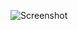 ![Screenshot](https://raw.githubusercontent.com/Cryakl/Ultimate-RAT-Collection/refs/heads/main/LameRat/LaMe%20RAT%20v1.0/Screenshot.png)
